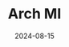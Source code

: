 ---  
layout: startup_page  
title: "Arch MI"  
id: "archmi.com"  
permalink: "/archmiarchmi.com08152024/"  
website: "https://www.archmi.com/"  
funding_round: "Debt"  
funding_amount: "$203M"  
investors: "Bellemeade Re 2024-1 Ltd."  
about: "Arch MI, a subsidiary of Arch Capital Group Ltd., is a leading provider of private mortgage insurance in the U.S., protecting lenders against credit risk and enabling responsible homeownership. They manage risk through reinsurance transactions like the Bellemeade Re program."  
markets: "Mortgage, Insurance, Risk Management, Structured Transactions, Homeownership, Industry Training, Finance, Real Estate, and Housing"  
hq: "Greensboro, North Carolina, United States"  
founded_year: "2013"  
linkedin: "https://www.linkedin.com/company/arch-u-s-mortgage-insurance"  
twitter: ""  
instagram: "instagram.com/archmi_us"  
facebook: "https://www.facebook.com/ArchMortgageInsurance"  
crunchbase: ""  
pitchbook: ""  

date_display: "15-Aug-2024"  
date: "2024-08-15"

# SEO Optimization  
meta_title: "Arch MI - Debt Funding ($203M)"  
meta_description: "Arch MI, Arch MI, a subsidiary of Arch Capital Group Ltd., is a leading provider of private mortgage insurance in the U.S., protecting lenders against credit r..."  
meta_keywords: "Arch MI, Mortgage, Insurance, Risk Management, Structured Transactions, Homeownership, Industry Training, Finance, Real Estate, and Housing, Debt funding"  
canonical_url: "https://startup.projectstartups.com/archmiarchmi.com08152024/"  
---